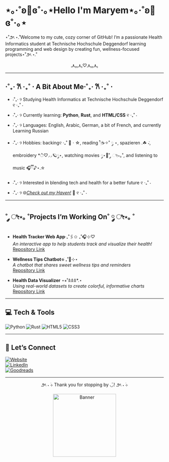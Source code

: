 # ⋆｡‧˚ʚ🎀ɞ˚‧｡⋆Hello I'm Maryem⋆｡‧˚ʚ🎀ɞ˚‧｡⋆
⋆˚౨ৎ ⋆.˚Welcome to my cute, cozy corner of GitHub! I’m a passionate Health Informatics student at Technische Hochschule Deggendorf learning programming and web design by creating fun, wellness-focused projects⋆˚౨ৎ ⋆.˚
<p align="center">ﮩ٨ـﮩﮩ٨ـ♡ﮩ٨ـﮩﮩ٨ـ</p>

---

## ⋅˚₊‧ 𐙚 ‧₊˚ ⋅ A Bit About Me⋅˚₊‧ 𐙚 ‧₊˚ ⋅
- ⋅˚₊‧ ୨ Studying Health Informatics at Technische Hochschule Deggendorf ୧ ‧₊˚ ⋅ 
- ⋅˚₊‧ ୨ Currently learning: **Python**, **Rust**, and **HTML/CSS** ୧ ‧₊˚ ⋅ 
- ⋅˚₊‧ ୨ Languages: English, Arabic, German, a bit of French, and currently Learning Russian
- ⋅˚₊‧ ୨ Hobbies: backing୧ ‧₊˚ 🍮 ⋅ ☆, reading 𓍢ִ໋☕️✧˚ ༘ ⋆, spazieren .☘︎ ݁˖, embroidery *ੈ♡⸝⸝🪐༘⋆, watching movies ༘⋆📼˚ ༘ ೀ⋆｡˚, and listening to music 🎧ྀི♪⋆.✮
- ⋅˚₊‧ ୨ Interested in blending tech and health for a better future ୧ ‧₊˚ ⋅

- ⋅˚₊‧ ୨ 🌐[*Check out my Haven!*]() 💫 ୧ ‧₊˚ ⋅ 

---

## ˚ ༘ ೀ⋆｡ ˚Projects I’m Working On˚ ༘ ೀ⋆｡ ˚
- **Health Tracker Web App**‧₊˚🖇️✩ ₊˚🎧⊹♡
  <br>
  _An interactive app to help students track and visualize their health!_  
  [Repository Link]((https://github.com/Maryem29/Health-Tracker.git))

- **Wellness Tips Chatbot**𖦹ׂ ₊˚👾⊹⋆  
  _A chatbot that shares sweet wellness tips and reminders_  
  [Repository Link]()

- **Health Data Visualizer** ⋆⭒˚𖠋𖠋𖠋*.⋆  
  _Using real-world datasets to create colorful, informative charts_  
  [Repository Link]()

---

## 💻 Tech & Tools
![Python](https://img.shields.io/badge/-Python-ffd43b?style=flat&logo=python&logoColor=blue) 
![Rust](https://img.shields.io/badge/-Rust-b87f1e?style=flat&logo=rust)
![HTML5](https://img.shields.io/badge/-HTML5-FF4500?style=flat&logo=html5&logoColor=white) 
![CSS3](https://img.shields.io/badge/-CSS3-1E90FF?style=flat&logo=css3&logoColor=white)

---

## 🌸 Let’s Connect
[![Website](https://img.shields.io/badge/-My%20Website-ff69b4?style=flat&logo=google-chrome&logoColor=white)](x)  
[![LinkedIn](https://img.shields.io/badge/-LinkedIn-0A66C2?style=flat&logo=linkedin&logoColor=white)](www.linkedin.com/in/maryem-abdellah-08940730b)
<br>
[![Goodreads](https://img.shields.io/badge/-Goodreads-372213?style=flat&logo=goodreads&logoColor=white)](https://www.goodreads.com/user/show/153056224-rem)  

---

<p align="center">
  ౨ৎ ˖ ࣪⊹ Thank you for stopping by ◡̈! ౨ৎ ˖ ࣪⊹
  <br>
  <br>
<img src="https://i.pinimg.com/736x/f1/17/3d/f1173d68655ebeef345400bd772e26fe.jpg" alt="Banner" width="200"/>
</p>

